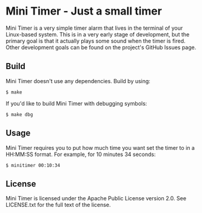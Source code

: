 # Mini Timer - Just a small timer

Mini Timer is a very simple timer alarm that lives in the terminal of your Linux-based system. This is in a very early stage of development, but the primary goal is that it actually plays some sound when the timer is fired. Other development goals can be found on the project's GitHub Issues page.

## Build
Mini Timer doesn't use any dependencies. Build by using:

```
$ make
```

If you'd like to build Mini Timer with debugging symbols:

```
$ make dbg
```

## Usage
Mini Timer requires you to put how much time you want set the timer to in a HH:MM:SS format. For example, for 10 minutes 34 seconds:

```
$ minitimer 00:10:34
```

## License
Mini Timer is licensed under the Apache Public License version 2.0. See LICENSE.txt for the full text of the license.
